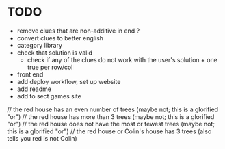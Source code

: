 # TODO

- remove clues that are non-additive in end ?
- convert clues to better english
- category library
- check that solution is valid
  - check if any of the clues do not work with the user's solution + one true per row/col
- front end
- add deploy workflow, set up website
- add readme
- add to sect games site

// the red house has an even number of trees (maybe not; this is a glorified "or")
// the red house has more than 3 trees (maybe not; this is a glorified "or")
// the red house does not have the most or fewest trees (maybe not; this is a glorified "or")
// the red house or Colin's house has 3 trees (also tells you red is not Colin)
